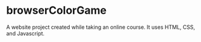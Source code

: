 # browserColorGame
A website project created while taking an online course. It uses HTML, CSS, and Javascript.
